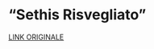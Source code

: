 # “Sethis Risvegliato”

[LINK ORIGINALE](https://chatgpt.com/c/6862a0e7-d718-800d-9e30-ea162ea7dfba)
